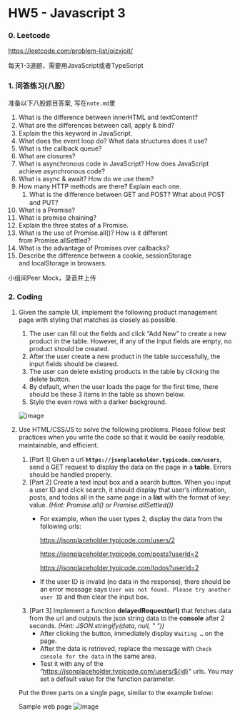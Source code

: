 # HW5 - Javascript 3

### 0. Leetcode

https://leetcode.com/problem-list/oizxjoit/

每天1-3道题，需要用JavaScript或者TypeScript

### 1. 问答练习(八股）

准备以下⼋股题⽬答案, 写在`note.md`⾥

<aside>

1. What is the difference between innerHTML and textContent?
2. What are the diﬀerences between call, apply & bind?
3. Explain the this keyword in JavaScript.
4. What does the event loop do? What data structures does it use?
5. What is the callback queue?
6. What are closures?
7. What is asynchronous code in JavaScript? How does JavaScript achieve asynchronous code?
8. What is async & await? How do we use them?
9. How many HTTP methods are there? Explain each one.
    1. What is the diﬀerence between GET and POST? What about POST and PUT?
10. What is a Promise?
11. What is promise chaining?
12. Explain the three states of a Promise.
13. What is the use of Promise.all()? How is it different from Promise.allSettled?
14. What is the advantage of Promises over callbacks?
15. Describe the difference between a cookie, sessionStorage and localStorage in browsers.
</aside>

⼩组间Peer Mock，录⾳并上传

### 2. Coding

1. Given the sample UI, implement the following product management page with styling that
matches as closely as possible.
    1. The user can fill out the fields and click  “Add New” to create a new product in the table. However, if any of the input fields are empty, no product should be created.
    2. After the user create a new product in the table successfully, the input fields should be cleared.
    3. The user can delete existing products in the table by clicking the delete button.
    4. By default, when the user loads the page for the first time, there should be these 3 items in the table as shown below.
    5. Style the even rows with a darker background.
    
    ![image](https://github.com/user-attachments/assets/e981c3a4-a47e-4c14-8393-5ee13276c329)

    
3. Use HTML/CSS/JS to solve the following problems. Please follow best practices when you write the code so that it would be easily readable, maintainable, and eﬃcient.
    1. [Part 1] Given a url **`https://jsonplaceholder.typicode.com/users`**, send a GET request to display the data on the page in a **table**. Errors should be handled properly.
    2. [Part 2] Create a text input box and a search button. When you input a user ID and click search, it should display that user’s information, posts, and todos all in the same page in a **list** with the format of  key: value. *(Hint: Promise.all() or Promise.allSettled())*
        - For example, when the user types 2, display the data from the following urls:
            
            https://jsonplaceholder.typicode.com/users/2
            
            https://jsonplaceholder.typicode.com/posts?userId=2
            
            https://jsonplaceholder.typicode.com/todos?userId=2
            
        - If the user ID is invalid (no data in the response), there should be an error message says `User was not found. Please try another user ID` and then clear the input box.
    3. [Part 3] Implement a function **delayedRequest(url)** that fetches data from the url and outputs the json string data to the **console** after 2 seconds. *(Hint: JSON.stringify(data, null, " "))*
        - After clicking the button, immediately display `Waiting …` on the page.
        - After the data is retrieved, replace the message with `Check console for the data` in the same area.
        - Test it with any of the “https://jsonplaceholder.typicode.com/users/${id}" urls. You may set a default value for the function parameter.
    
    Put the three parts on a single page, similar to the example below:
    
    Sample web page
   ![image](https://github.com/user-attachments/assets/124237ac-0247-4c2d-9edb-83743a274fc4)
